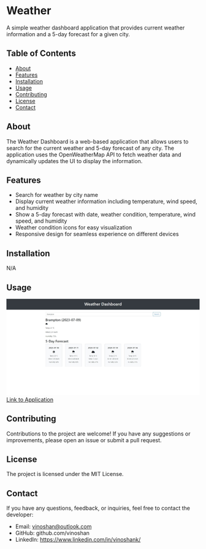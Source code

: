 # Weather

A simple weather dashboard application that provides current weather information and a 5-day forecast for a given city.

## Table of Contents

- [About](#about)
- [Features](#features)
- [Installation](#installation)
- [Usage](#usage)
- [Contributing](#contributing)
- [License](#license)
- [Contact](#contact)

## About

The Weather Dashboard is a web-based application that allows users to search for the current weather and 5-day forecast of any city. The application uses the OpenWeatherMap API to fetch weather data and dynamically updates the UI to display the information.

## Features

- Search for weather by city name
- Display current weather information including temperature, wind speed, and humidity
- Show a 5-day forecast with date, weather condition, temperature, wind speed, and humidity
- Weather condition icons for easy visualization
- Responsive design for seamless experience on different devices

## Installation

N/A

## Usage

![Screenshot of Home Page](./assets/imgs/screenshot.jpeg?raw=true "Screenshot of Website")
[Link to Application](https://vinoshan.github.io/Weather/)

## Contributing

Contributions to the project are welcome! If you have any suggestions or improvements, please open an issue or submit a pull request.

## License

The project is licensed under the MIT License.

## Contact

If you have any questions, feedback, or inquiries, feel free to contact the developer:

- Email: vinoshan@outlook.com 
- GitHub: github.com/vinoshan 
- LinkedIn: https://www.linkedin.com/in/vinoshank/
